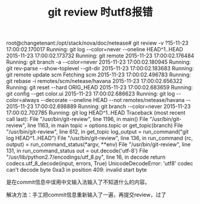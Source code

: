 ﻿---
layout: post
title: git review 时utf8报错
tags: 码农点滴
categories: 工作记录 
---

root@changetenant:/opt/stack/nova/doc/netease# git review -v
?15-11-23 17:00:02.170017 Running: git log --color=never --oneline HEAD^1..HEAD
2015-11-23 17:00:02.173732 Running: git remote
2015-11-23 17:00:02.176484 Running: git branch -a --color=never
2015-11-23 17:00:02.180945 Running: git rev-parse --show-toplevel --git-dir
2015-11-23 17:00:02.183683 Running: git remote update scm
Fetching scm
2015-11-23 17:00:02.496783 Running: git rebase -i remotes/scm/netease/havana
2015-11-23 17:00:02.656322 Running: git reset --hard ORIG_HEAD
2015-11-23 17:00:02.683659 Running: git config --get color.ui
2015-11-23 17:00:02.686623 Running: git log --color=always --decorate --oneline HEAD --not remotes/netease/havana --
2015-11-23 17:00:02.698889 Running: git branch --color=never
2015-11-23 17:00:02.702785 Running: git log HEAD^1..HEAD
Traceback (most recent call last):
  File "/usr/bin/git-review", line 1196, in <module>
    main()
  File "/usr/bin/git-review", line 1163, in main
    topic = options.topic or get_topic(branch)
  File "/usr/bin/git-review", line 612, in get_topic
    log_output = run_command("git log HEAD^1..HEAD")
  File "/usr/bin/git-review", line 136, in run_command
    (rc, output) = run_command_status(*argv, **env)
  File "/usr/bin/git-review", line 131, in run_command_status
    out = out.decode('utf-8')
  File "/usr/lib/python2.7/encodings/utf_8.py", line 16, in decode
    return codecs.utf_8_decode(input, errors, True)
UnicodeDecodeError: 'utf8' codec can't decode byte 0xa3 in position 409: invalid start byte

是在commit信息中误用中文输入法输入了不知道什么的内容。

解决方法：手工把commit信息重新输入了一遍，再提交review，过了